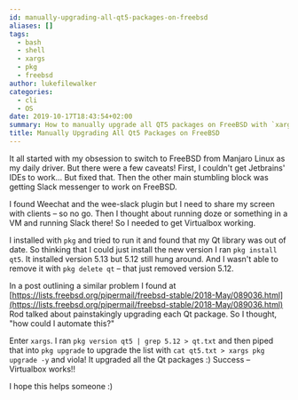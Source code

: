 ```yaml
---
id: manually-upgrading-all-qt5-packages-on-freebsd
aliases: []
tags:
  - bash
  - shell
  - xargs
  - pkg
  - freebsd
author: lukefilewalker
categories:
  - cli
  - OS
date: 2019-10-17T18:43:54+02:00
summary: How to manually upgrade all QT5 packages on FreeBSD with `xargs`.
title: Manually Upgrading All Qt5 Packages on FreeBSD
---
```


It all started with my obsession to switch to FreeBSD from Manjaro Linux as my daily driver. But there were a few caveats! First, I couldn't get Jetbrains' IDEs to work... But fixed that. Then the other main stumbling block was getting Slack messenger to work on FreeBSD.

I found Weechat and the wee-slack plugin but I need to share my screen with clients – so no go. Then I thought about running doze or something in a VM and running Slack there! So I needed to get Virtualbox working.

I installed with `pkg` and tried to run it and found that my Qt library was out of date. So thinking that I could just install the new version I ran `pkg install qt5`. It installed version 5.13 but 5.12 still hung around. And I wasn't able to remove it with `pkg delete qt` – that just removed version 5.12.

In a post outlining a similar problem I found at [https://lists.freebsd.org/pipermail/freebsd-stable/2018-May/089036.html](https://lists.freebsd.org/pipermail/freebsd-stable/2018-May/089036.html) Rod talked about painstakingly upgrading each Qt package. So I thought, "how could I automate this?"

Enter `xargs`. I ran `pkg version qt5 | grep 5.12 > qt.txt` and then piped that into `pkg upgrade` to upgrade the list with `cat qt5.txt > xargs pkg upgrade -y` and viola! It upgraded all the Qt packages :) Success – Virtualbox works!!

I hope this helps someone :)
